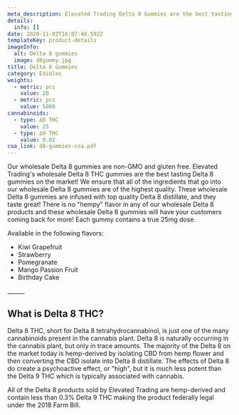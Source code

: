 ```yaml
---
meta_description: Elevated Trading Delta 8 Gummies are the best tasting D8 gummies on the market!
details:
  info: []
date: 2020-11-02T16:07:48.592Z
templateKey: product-details
imageInfo:
  alt: Delta 8 gummies
  image: d8gummy.jpg
title: Delta 8 Gummies
category: Edibles
weights:
  - metric: pcs
    value: 20
  - metric: pcs
    value: 5000
cannabinoids:
  - type: ∆8 THC
    value: 25
  - type: ∆9 THC
    value: 0.02
coa_link: d8-gummies-coa.pdf
---
```

Our wholesale Delta 8 gummies are non-GMO and gluten free.
Elevated Trading's wholesale Delta 8 THC gummies are the best tasting Delta 8 gummies on the market! We ensure that all of the ingredients that go into our wholesale Delta 8 gummies are of the highest quality. These wholesale Delta 8 gummies are infused with top quality Delta 8 distillate, and they taste great! There is no "hempy" flavor in any of our wholesale Delta 8 products and these wholesale Delta 8 gummies will have your customers coming back for more! Each gummy contains a true 25mg dose.

Available in the following flavors:

* Kiwi Grapefruit
* Strawberry
* Pomegranate
* Mango Passion Fruit
* Birthday Cake

\_\_\_\_\_\_

## What is Delta 8 THC?

Delta 8 THC, short for Delta 8 tetrahydrocannabinol, is just one of the many cannabinoids present in the cannabis plant. Delta 8 is naturally occurring in the cannabis plant, but only in trace amounts. The majority of the Delta 8 on the market today is hemp-derived by isolating CBD from hemp flower and then converting the CBD isolate into Delta 8 distillate. The effects of Delta 8 do create a psychoactive effect, or "high", but it is much less potent than the Delta 9 THC which is typically associated with cannabis.

All of the Delta 8 products sold by Elevated Trading are hemp-derived and contain less than 0.3% Delta 9 THC making the product federally legal under the 2018 Farm Bill.